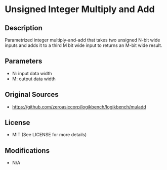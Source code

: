 Unsigned Integer Multiply and Add
============================================

## Description

Parametrized integer multiply-and-add that takes two unsigned N-bit wide inputs and adds it to a third M bit wide input to returns an M-bit wide result.

## Parameters

- N: input data width
- M: output data width

## Original Sources

- https://github.com/zeroasiccorp/logikbench/logikbench/muladd

## License

- MIT (See LICENSE for more details)

## Modifications

- N/A